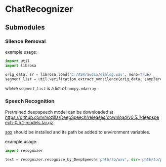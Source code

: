 # ChatRecognizer



## Submodules

### Silence Removal

example usage:

```python
import util
import librosa

orig_data, sr = librosa.load('C:/ASR/audio/dialog.wav', mono=True)
segment_list = util.verification.extract_nonsilence(orig_data, samplerate=sr)
```

where `segment_list` is a list of `numpy.ndarray` .



### Speech Recognition

Pretrained deepspeech model can be downloaded at https://github.com/mozilla/DeepSpeech/releases/download/v0.5.1/deepspeech-0.5.1-models.tar.gz.

[sox](https://sourceforge.net/projects/sox/files/sox/14.4.2/) should be installed and its path be added to environment variables.

example usage:

```python
import recognizer

text = recognizer.recognize_by_DeepSpeech('path/to/wav', dir='path/to/pretrained/model')
```

